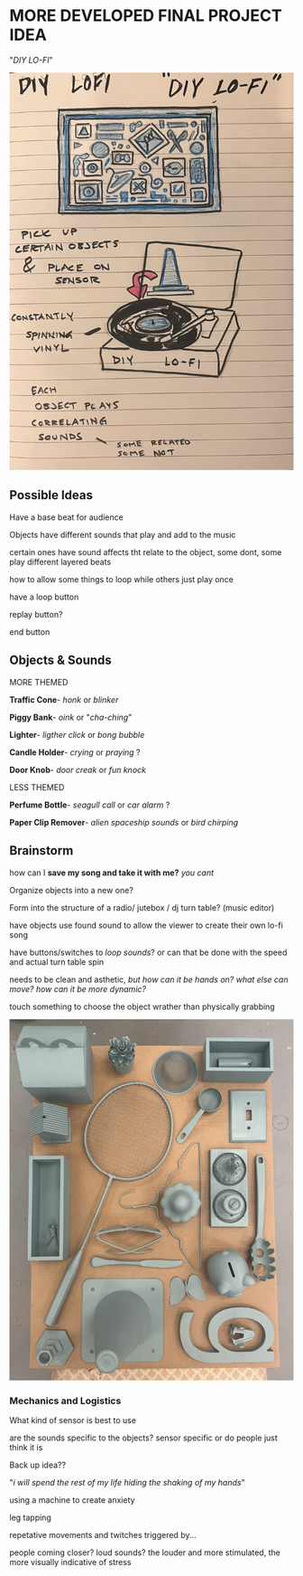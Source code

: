 # MORE DEVELOPED FINAL PROJECT IDEA

"*DIY LO-FI*"

![DIY LO-FI Sketch](Images/final%20sketch%20lofi.jpg)

## Possible Ideas

Have a base beat for audience

Objects have different sounds that play and add to the music

certain ones have sound affects tht relate to the object, some dont, some play different layered beats

how to allow some things to loop while others just play once

have a loop button

replay button?

end button

## Objects & Sounds

MORE THEMED

**Traffic Cone**- *honk* or *blinker*

**Piggy Bank**- *oink* or "*cha-ching*"

**Lighter**- *ligther click* or *bong bubble*

**Candle Holder**- *crying* or *praying* ?

**Door Knob**- *door creak* or *fun knock*

LESS THEMED

**Perfume Bottle**- *seagull call* or *car alarm* ?

**Paper Clip Remover**- *alien spaceship sounds* or *bird chirping*

## Brainstorm

how can I **save my song and take it with me?** *you cant*

Organize objects into a new one?

Form into the structure of a radio/ jutebox / dj turn table? (music editor)

have objects use found sound to allow the viewer to create their own lo-fi song

have buttons/switches to *loop sounds*? or can that be done with the speed and actual turn table spin

needs to be clean and asthetic, *but how can it be hands on? what else can move? how can it be more dynamic?*

touch something to choose the object wrather than physically grabbing

![Final Project Objects](Images/final%20project%20objects.jpg)

### Mechanics and Logistics

What kind of sensor is best to use

are the sounds specific to the objects? sensor specific or do people just think it is

Back up idea??

"*i will spend the rest of my life hiding the shaking of my hands*"

using a machine to create anxiety

leg tapping

repetative movements and twitches triggered by...

people coming closer? loud sounds? the louder and more stimulated, the more visually indicative of stress
